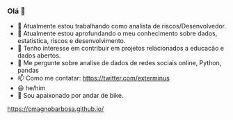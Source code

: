 ### Olá 👋


- 🔭 Atualmente estou trabalhando como analista de riscos/Desenvolvedor. 
- 🌱 Atualmente estou aprofundando o meu conhecimento sobre dados, estatistica, riscos e desenvolvimento.
- 👯 Tenho interesse em contribuir em projetos relacionados a educacão e dados abertos. 
- 💬 Me pergunte sobre analise de dados de redes sociais online, Python, pandas
- 📫 Como me contatar: https://twitter.com/exterminus
- 😄 he/him
- 🚴 Sou apaixonado por andar de bike. 

https://cmagnobarbosa.github.io/

